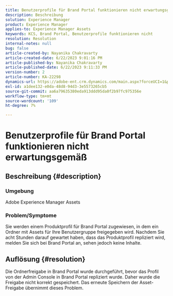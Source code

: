 ```yaml
---
title: Benutzerprofile für Brand Portal funktionieren nicht erwartungsgemäß
description: Beschreibung
solution: Experience Manager
product: Experience Manager
applies-to: Experience Manager Assets
keywords: KCS, Brand Portal, Benutzerprofile funktionieren nicht
resolution: Resolution
internal-notes: null
bug: false
article-created-by: Nayanika Chakravarty
article-created-date: 6/22/2023 9:01:16 PM
article-published-by: Nayanika Chakravarty
article-published-date: 6/22/2023 9:11:33 PM
version-number: 2
article-number: KA-22298
dynamics-url: https://adobe-ent.crm.dynamics.com/main.aspx?forceUCI=1&pagetype=entityrecord&etn=knowledgearticle&id=74ac2ce9-3f11-ee11-8f6d-6045bd006d92
exl-id: a1dee132-e0da-48d8-94d3-3e5573265cb5
source-git-commit: aa6a79635380eda913ddd95da0f2b97fc975356e
workflow-type: tm+mt
source-wordcount: '109'
ht-degree: 7%

---
```


# Benutzerprofile für Brand Portal funktionieren nicht erwartungsgemäß

## Beschreibung {#description}


### Umgebung

Adobe Experience Manager Assets

### Problem/Symptome

Sie werden einem Produktprofil für Brand Portal zugewiesen, in dem ein Ordner mit Assets für Ihre Benutzergruppe freigegeben wird. Nachdem Sie acht Stunden darauf gewartet haben, dass das Produktprofil repliziert wird, melden Sie sich bei Brand Portal an, sehen jedoch keine Inhalte.


## Auflösung {#resolution}


Die Ordnerfreigabe in Brand Portal wurde durchgeführt, bevor das Profil von der Admin Console in Brand Portal repliziert wurde. Daher wurde die Freigabe nicht korrekt gespeichert. Das erneute Speichern der Asset-Freigabe übernimmt dieses Problem.
